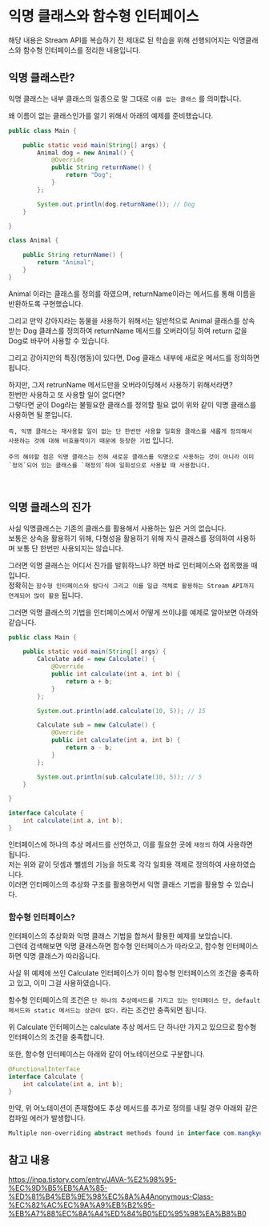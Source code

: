 # 익명 클래스와 함수형 인터페이스

해당 내용은 Stream API를 복습하기 전 제대로 된 학습을 위해 선행되어지는 익명클래스와 함수형 인터페이스를 정리한 내용입니다.  


## 익명 클래스란?

익명 클래스는 내부 클래스의 일종으로 말 그대로 `이름 없는 클래스` 를 의미합니다.  

왜 이름이 없는 클래스인가를 알기 위해서 아래의 예제를 준비했습니다.  

```java
public class Main {

    public static void main(String[] args) {
        Animal dog = new Animal() {
            @Override
            public String returnName() {
                return "Dog";
            }
        };

        System.out.println(dog.returnName()); // Dog
    }

}

class Animal {

    public String returnName() {
        return "Animal";
    }
}
```

Animal 이라는 클래스를 정의를 하였으며, returnName이라는 메서드를  통해 이름을 반환하도록 구현했습니다.  

그리고 만약 강아지라는 동물을 사용하기 위해서는 일반적으로 Animal 클래스를 상속받는 Dog 클래스를 정의하여 returnName 메서드를 오버라이딩 하여 return 값을 Dog로 바꾸어 사용할 수 있습니다. 

그리고 강아지만의 특징(행동)이 있다면, Dog 클래스 내부에 새로운 메서드를 정의하면 됩니다.  

하지만, 그저 retrunName 메서드만을 오버라이딩해서 사용하기 위해서라면?  
한번만 사용하고 또 사용할 일이 없다면?  
그렇다면 굳이 Dog라는 불필요한 클래스를 정의할 필요 없이 위와 같이 익명 클래스를 사용하면 될 뿐입니다.  

`즉, 익명 클래스는 재사용할 일이 없는 단 한번만 사용할 일회용 클래스를 새롭게 정의해서 사용하는 것에 대해 비효율적이기 때문에 등장한 기법` 입니다.  

```
주의 해야할 점은 익명 클래스는 전혀 새로운 클래스를 익명으로 사용하는 것이 아니라 이미 `정의`되어 있는 클래스를 `재정의`하여 일회성으로 사용할 때 사용합니다.  
```

</br>

## 익명 클래스의 진가

사실 익명클래스는 기존의 클래스를 활용해서 사용하는 일은 거의 없습니다.  
보통은 상속을 활용하기 위해, 다형성을 활용하기 위해 자식 클래스를 정의하여 사용하며 보통 단 한번만 사용되지는 않습니다.  

그러면 익명 클래스는 어디서 진가를 발휘하느냐? 하면 바로 인터페이스와 접목했을 때입니다.  
정확히는 `함수형 인터페이스와 람다식 그리고 이를 일급 객체로 활용하는 Stream API까지 연계되어 많이 활용` 됩니다.  

그러면 익명 클래스의 기법을 인터페이스에서 어떻게 쓰이냐를 예제로 알아보면 아래와 같습니다.  

```java
public class Main {

    public static void main(String[] args) {
        Calculate add = new Calculate() {
            @Override
            public int calculate(int a, int b) {
                return a + b;
            }
        };

        System.out.println(add.calculate(10, 5)); // 15

        Calculate sub = new Calculate() {
            @Override
            public int calculate(int a, int b) {
                return a - b;
            }
        };

        System.out.println(sub.calculate(10, 5)); // 5
    }

}

interface Calculate {
    int calculate(int a, int b);
}
```
인터페이스에 하나의 추상 메서드를 선언하고, 이를 필요한 곳에 `재정의` 하여 사용하면 됩니다.  
저는 위와 같이 덧셈과 뺄셈의 기능을 하도록 각각 일회용 객체로 정의하여 사용하였습니다.  
이러면 인터페이스의 추상화 구조를 활용하면서 익명 클래스 기법을 활용할 수 있습니다.  

### 함수형 인터페이스?

인터페이스의 추상화와 익명 클래스 기법을 합쳐서 활용한 예제를 보았습니다.  
그런데 검색해보면 익명 클래스하면 함수형 인터페이스가 따라오고, 함수형 인터페이스하면 익명 클래스가 따라옵니다.  

사실 위 예제에 쓰인 Calculate 인터페이스가 이미 함수형 인터페이스의 조건을 충족하고 있고, 이미 그걸 사용하였습니다.  

함수형 인터페이스의 조건은 `단 하나의 추상메서드를 가지고 있는 인터페이스 단, default 메서드와 static 메서드는 상관이 없다.` 라는 조건만 충족되면 됩니다.  

위 Calculate 인터페이스는 calculate 추상 메서드 단 하나만 가지고 있으므로 함수형 인터페이스의 조건을 충족합니다.  

또한, 함수형 인터페이스는 아래와 같이 어노테이션으로 구분합니다.  

```java
@FunctionalInterface
interface Calculate {
    int calculate(int a, int b);
}
```
만약, 위 어노테이션이 존재함에도 추상 메서드를 추가로 정의를 내릴 경우 아래와 같은 컴파일 에러가 발생합니다.  

```java
Multiple non-overriding abstract methods found in interface com.mangkyu.stream.practice.Calculate
```



## 참고 내용

https://inpa.tistory.com/entry/JAVA-%E2%98%95-%EC%9D%B5%EB%AA%85-%ED%81%B4%EB%9E%98%EC%8A%A4Anonymous-Class-%EC%82%AC%EC%9A%A9%EB%B2%95-%EB%A7%88%EC%8A%A4%ED%84%B0%ED%95%98%EA%B8%B0  
